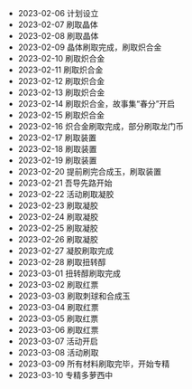 - 2023-02-06 计划设立
- 2023-02-07 刷取晶体
- 2023-02-08 刷取晶体
- 2023-02-09 晶体刷取完成，刷取炽合金
- 2023-02-10 刷取炽合金
- 2023-02-11 刷取炽合金
- 2023-02-12 刷取炽合金
- 2023-02-13 刷取炽合金
- 2023-02-14 刷取炽合金，故事集“春分”开启
- 2023-02-15 刷取炽合金
- 2023-02-16 炽合金刷取完成，部分刷取龙门币
- 2023-02-17 刷取装置
- 2023-02-18 刷取装置
- 2023-02-19 刷取装置
- 2023-02-20 提前刷完合成玉，刷取装置
- 2023-02-21 吾导先路开始
- 2023-02-22 活动刷取凝胶
- 2023-02-23 刷取凝胶
- 2023-02-24 刷取凝胶
- 2023-02-25 刷取凝胶
- 2023-02-26 刷取凝胶
- 2023-02-27 凝胶刷取完成
- 2023-02-28 刷取扭转醇
- 2023-03-01 扭转醇刷取完成
- 2023-03-02 刷取红票
- 2023-03-03 刷取刺球和合成玉
- 2023-03-04 刷取红票
- 2023-03-05 刷取红票
- 2023-03-06 刷取红票
- 2023-03-07 活动开启
- 2023-03-08 活动刷取
- 2023-03-09 所有材料刷取完毕，开始专精
- 2023-03-10 专精多萝西中

